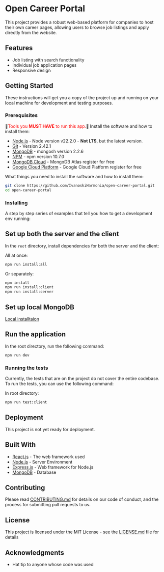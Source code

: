 # Open Career Portal

This project provides a robust web-based platform for companies to host their own career pages, allowing users to browse job listings and apply directly from the website.

## Features

-   Job listing with search functionality
-   Individual job application pages
-   Responsive design

## Getting Started

These instructions will get you a copy of the project up and running on your local machine for development and testing purposes.

### Prerequisites

🔴<span style="color:red">Tools you **MUST HAVE** to run this app.</span>🔴 Install the software and how to install them:

-   [Node.js](https://nodejs.org/en/download/) - Node version v22.2.0 - **Not LTS**, but the latest version.
-   [Git](https://git-scm.com/downloads) - Version 2.42.1
-   [MongoDB](https://www.mongodb.com/try/download/community) - mongosh version 2.2.6
-   [NPM](https://www.npmjs.com/get-npm) - npm version 10.7.0
-   [MongoDB Cloud](https://www.mongodb.com/lp/cloud/atlas/) - MongoDB Atlas register for free
-   [Google Cloud Platform](https://console.cloud.google.com/) - Google Cloud Platform register for free

What things you need to install the software and how to install them:

```bash
git clone https://github.com/IvanoskiHarmonia/open-career-portal.git
cd open-career-portal
```

### Installing

A step by step series of examples that tell you how to get a development env running:

## **Set up both the server and the client**

In the `root` directory, install dependencies for both the server and the client:

All at once:

```bash
npm run install:all
```

Or separately:

```bash
npm install
npm run install:client
npm run install:server
```

## Set up local MongoDB

[Local installtaion](docs/INSTALL_LOCAL_MONGO.md)

## **Run the application**

In the root directory, run the following command:

```bash
npm run dev
```

### Running the tests

Currently, the tests that are on the project do not cover the entire codebase. To run the tests, you can use the following command:

In root directory:

```bash
npm run test:client
```

## Deployment

This project is not yet ready for deployment.

## Built With

-   [React.js](https://reactjs.org/) - The web framework used
-   [Node.js](https://nodejs.org/) - Server Environment
-   [Express.js](https://expressjs.com/) - Web framework for Node.js
-   [MongoDB](https://www.mongodb.com/) - Database

## Contributing

Please read [CONTRIBUTING.md](CONTRIBUTING.md) for details on our code of conduct, and the process for submitting pull requests to us.

## License

This project is licensed under the MIT License - see the [LICENSE.md](LICENSE) file for details

## Acknowledgments

-   Hat tip to anyone whose code was used

